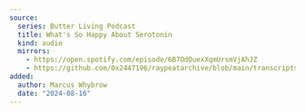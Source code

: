 ```yaml
---
source:
  series: Butter Living Podcast
  title: What's So Happy About Serotonin
  kind: audio
  mirrors:
    - https://open.spotify.com/episode/6B7OdOuexXqmUrsmVjAhJZ
    - https://github.com/0x2447196/raypeatarchive/blob/main/transcripts/blp-200807-what-s-so-happy-about-serotonin%3F.vtt
added:
  author: Marcus Whybrow
  date: "2024-08-16"
---
```

